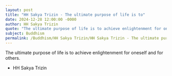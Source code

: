 ```yaml
---
layout: post
title: "HH Sakya Trizin - The ultimate purpose of life is to"
date: 2024-12-28 12:00:00 -0000
author: HH Sakya Trizin
quote: "The ultimate purpose of life is to achieve enlightenment for oneself and for others."
subject: Buddhism
permalink: /Buddhism/HH Sakya Trizin/HH Sakya Trizin - The ultimate purpose of life is to
---
```


The ultimate purpose of life is to achieve enlightenment for oneself and for others.

- HH Sakya Trizin
